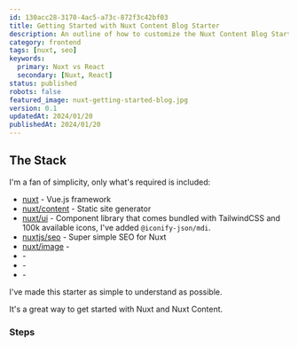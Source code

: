 ```yaml
---
id: 130acc28-3170-4ac5-a73c-872f3c42bf03
title: Getting Started with Nuxt Content Blog Starter
description: An outline of how to customize the Nuxt Content Blog Starter theme to fit your brand / business needs. It's really quite simple, as I've focused on making things dynamic and easily changable. Let me know if you run into any issues.
category: frontend
tags: [nuxt, seo]
keywords: 
  primary: Nuxt vs React
  secondary: [Nuxt, React]
status: published
robots: false
featured_image: nuxt-getting-started-blog.jpg
version: 0.1
updatedAt: 2024/01/20
publishedAt: 2024/01/20
---
```


## The Stack

I'm a fan of simplicity, only what's required is included:

- [nuxt](https://nuxtjs.org/) - Vue.js framework
- [nuxt/content](https://content.nuxtjs.org/) - Static site generator
- [nuxt/ui]() - Component library that comes bundled with TailwindCSS and 100k available icons, I've added `@iconify-json/mdi`.
- [nuxtjs/seo]() - Super simple SEO for Nuxt
- [nuxt/image]() - 
- []() - 
- []() - 
- []() - 


I've made this starter as simple to understand as possible. 

It's a great way to get started with Nuxt and Nuxt Content.



### Steps

